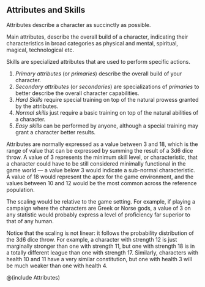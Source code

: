 ## Attributes and Skills

Attributes describe a character as succinctly as possible.

Main attributes, describe the overall build of a character, indicating their
characteristics in broad categories as physical and mental, spiritual, magical, technological etc.

Skills are specialized attributes that are used to perform specific actions.

1. *Primary attributes* (or *primaries*) describe the overall build of your character.
2. *Secondary attributes* (or *secondaries*) are specializations of *primaries*
   to better describe the overall character capabilities.
3. *Hard Skills* require special training on top of the natural prowess granted by the attributes.
4. *Normal skills* just require a basic training on top of the natural abilities of a character.
5. *Easy skills* can be performed by anyone, although a special training may grant a character
    better results.

Attributes are normally expressed as a value between 3 and 18, 
which is the range of value that can be expressed by summing the 
result of a 3d6 dice throw. A value of 3 represents the minimum skill 
level, or characteristic, that a character could have to be still 
considered minimally functional in the game world — a value below 3 
would indicate a sub-normal characteristic. A value of 18 would represent 
the apex for the game environment, and the values between 10 and 12 would be 
the most common across the reference population.

The scaling would be relative to the game setting. For example, if playing 
a campaign where the characters are Greek or Norse gods, a value of 3 on any 
statistic would probably express a level of proficiency far superior to that of
any human.

Notice that the scaling is not linear: it follows the probability distribution
of the 3d6 dice throw. For example, a character with strength 12 is just marginally 
stronger than one with strength 11, but one with strength 18 is in a totally 
different league than one with strength 17. Similarly, characters with health 
10 and 11 have a very similar constitution, but one with health 3 will 
be much weaker than one with health 4.

@(include Attributes)
